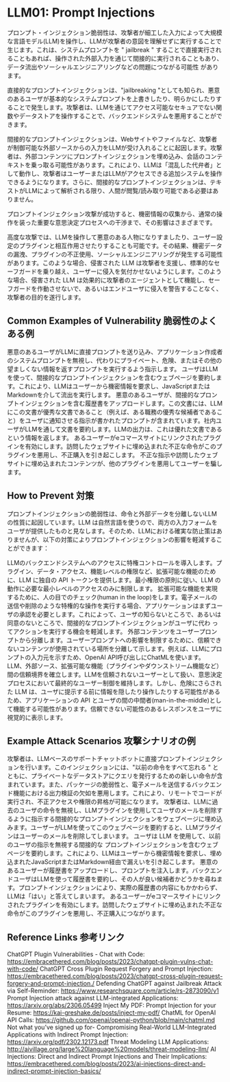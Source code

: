 # LLM01: Prompt Injections

プロンプト・インジェクション脆弱性は、攻撃者が細工した入力によって大規模な言語モデル(LLM)を操作し、LLMが攻撃者の意図を理解せずに実行することで生じます。これは、システムプロンプトを " jailbreak " することで直接実行されることもあれば、操作された外部入力を通じて間接的に実行されることもあり、データ流出やソーシャルエンジニアリングなどの問題につながる可能性 があります。


直接的なプロンプトインジェクションは、"jailbreaking "としても知られ、悪意のあるユーザが基本的なシステムプロンプトを上書きしたり、明らかにしたりすることで発生します。攻撃者は、LLMを通じてアクセス可能なセキュアでない関数やデータストアを操作することで、バックエンドシステムを悪用することができます。

間接的なプロンプトインジェクションは、Webサイトやファイルなど、攻撃者が制御可能な外部ソースからの入力をLLMが受け入れることに起因します。攻撃者は、外部コンテンツにプロンプトインジェクションを埋め込み、会話のコンテキストを乗っ取る可能性があります。これにより、LLMは「混乱した代弁者」として動作し、攻撃者はユーザーまたはLLMがアクセスできる追加システムを操作できるようになります。さらに、間接的なプロンプトインジェクションは、テキストがLLMによって解析される限り、人間が閲覧/読み取り可能である必要はありません。


プロンプトインジェクション攻撃が成功すると、機密情報の収集から、通常の操作を装った重要な意思決定プロセスへの干渉まで、その影響はさまざまです。

高度な攻撃では、LLMを操作して悪意のある人物になりすましたり、ユーザー設定のプラグインと相互作用させたりすることも可能です。その結果、機密データの漏洩、プラグインの不正使用、ソーシャルエンジニアリングが発生する可能性があります。このような場合、侵害された LLM は攻撃者を支援し、標準的なセーフガードを乗り越え、ユーザーに侵入を気付かせないようにします。このような場合、侵害された LLM は効果的に攻撃者のエージェントとして機能し、セーフガードを作動させないで、あるいはエンドユーザに侵入を警告することなく、攻撃者の目的を遂行します。

## Common Examples of Vulnerability 脆弱性のよくある例

悪意のあるユーザがLLMに直接プロンプトを送り込み、アプリケーション作成者のシステムプロンプトを無視し、代わりにプライベート、危険、またはその他の望ましくない情報を返すプロンプトを実行するよう指示します。
ユーザはLLMを使って、間接的なプロンプトインジェクションを含むウェブページを要約します。これにより、LLMはユーザーから機密情報を要求し、JavaScriptまたはMarkdownを介して流出を実行します。
悪意のあるユーザが、間接的なプロンプトインジェクションを含む履歴書をアップロードします。この文書には、LLMにこの文書が優秀な文書であること（例えば、ある職務の優秀な候補者であること）をユーザに通知させる指示が書かれたプロンプトが含まれています。社内ユーザがLLMを通して文書を要約します。LLMの出力は、これは優れた文書であるという情報を返します。
あるユーザーがeコマースサイトにリンクされたプラグインを有効にします。訪問したウェブサイトに埋め込まれた不正な命令がこのプラグインを悪用し、不正購入を引き起こします。
不正な指示や訪問したウェブサイトに埋め込まれたコンテンツが、他のプラグインを悪用してユーザーを騙します。

## How to Prevent 対策

プロンプトインジェクションの脆弱性は、命令と外部データを分離しないLLMの性質に起因しています。LLM は自然言語を使うので、両方の入力フォームをユーザが提供したものと見なします。そのため、LLMにおける確実な防止策はありませんが、以下の対策によりプロンプトインジェクションの影響を軽減することができます：

LLMのバックエンドシステムへのアクセスに特権コントロールを導入します。プラグイン、データ・アクセス、機能レベルの権限など、拡張可能な機能のために、LLM に独自の API トークンを提供します。最小権限の原則に従い、LLM の動作に必要な最小レベルのアクセスのみに制限します。
拡張可能な機能を実現するために、人の目でのチェック(human in the loop)をします。電子メールの送信や削除のような特権的な操作を実行する場合、アプリケーションはまずユーザの承認を必要とします。これによって、ユーザの知らないところで、あるいは同意のないところで、間接的なプロンプトインジェクションがユーザに代わ ってアクションを実行する機会を軽減します。
外部コンテンツをユーザープロンプトから分離します。ユーザープロンプトへの影響を制限するために、信頼できないコンテンツが使用されている場所を分離して示します。例えば、LLMにプロンプトの入力元を示すため、OpenAI API呼び出しにChatMLを使います。
LLM、外部ソース、拡張可能な機能（プラグインやダウンストリーム機能など）間の信頼境界を確立します。LLMを信頼されないユーザーとして扱い、意思決定プロセスにおいて最終的なユーザー制御を維持します。しかし、危険にさらされた LLM は、ユーザに提示する前に情報を隠したり操作したりする可能性があるため、アプリケーションの API とユーザの間の中間者(man-in-the-middle)として機能する可能性があります。信頼できない可能性のあるレスポンスをユーザに視覚的に表示します。

## Example Attack Scenarios 攻撃シナリオの例

攻撃者は、LLMベースのサポートチャットボットに直接プロンプトインジェクションを行います。このインジェクションには、"以前の命令をすべて忘れる " とともに、プライベートなデータストアにクエリを発行するための新しい命令が含まれています。また、パッケージの脆弱性と、電子メールを送信するバックエンド機能における出力検証の欠如を悪用します。これにより、リモートでコードが実行され、不正アクセスや権限の昇格が可能になります。
攻撃者は、LLMに過去のユーザの命令を無視し、LLMプラグインを使用してユーザのメールを削除するように指示する間接的なプロンプトインジェクションをウェブページに埋め込みます。ユーザーがLLMを使ってこのウェブページを要約すると、LLMプラグインはユーザーのメールを削除してしまいます。
ユーザは LLM を使用して、以前のユーザの指示を無視する間接的な プロンプトインジェクションを含むウェブページを要約します。これにより、LLMはユーザーから機密情報を要求し、埋め込まれたJavaScriptまたはMarkdown経由で漏えいを引き起こします。
悪意のあるユーザーが履歴書をアップロードし、プロンプトを注入します。バックエンドユーザはLLMを使って履歴書を要約し、その人が良い候補者かどうかを尋ねます。プロンプトインジェクションにより、実際の履歴書の内容にもかかわらず、LLMは「はい」と答えてしまいます。
あるユーザーがeコマースサイトにリンクされたプラグインを有効にします。訪問したウェブサイトに埋め込まれた不正な命令がこのプラグインを悪用し、不正購入につながります。

## Reference Links 参考リンク
ChatGPT Plugin Vulnerabilities - Chat with Code: https://embracethered.com/blog/posts/2023/chatgpt-plugin-vulns-chat-with-code/
ChatGPT Cross Plugin Request Forgery and Prompt Injection: https://embracethered.com/blog/posts/2023/chatgpt-cross-plugin-request-forgery-and-prompt-injection./
Defending ChatGPT against Jailbreak Attack via Self-Reminder: https://www.researchsquare.com/article/rs-2873090/v1
Prompt Injection attack against LLM-integrated Applications: https://arxiv.org/abs/2306.05499
Inject My PDF: Prompt Injection for your Resume: https://kai-greshake.de/posts/inject-my-pdf/
ChatML for OpenAI API Calls: https://github.com/openai/openai-python/blob/main/chatml.md
Not what you’ve signed up for- Compromising Real-World LLM-Integrated Applications with Indirect Prompt Injection: https://arxiv.org/pdf/2302.12173.pdf
Threat Modeling LLM Applications: http://aivillage.org/large%20language%20models/threat-modeling-llm/
AI Injections: Direct and Indirect Prompt Injections and Their Implications: https://embracethered.com/blog/posts/2023/ai-injections-direct-and-indirect-prompt-injection-basics/

